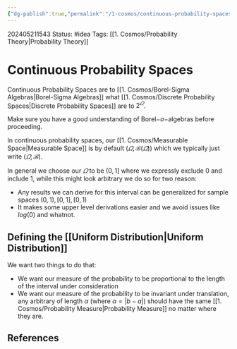 ```yaml
---
{"dg-publish":true,"permalink":"/1-cosmos/continuous-probability-spaces/"}
---
```


202405211543
Status: #idea
Tags: [[1. Cosmos/Probability Theory\|Probability Theory]]
# Continuous Probability Spaces
Continuous Probability Spaces are to [[1. Cosmos/Borel-Sigma Algebras\|Borel-Sigma Algebras]] what [[1. Cosmos/Discrete Probability Spaces\|Discrete Probability Spaces]] are to $2^\varOmega$.

Make sure you have a good understanding of Borel$-\sigma-$algebras before proceeding.

In continuous probability spaces, our [[1. Cosmos/Measurable Space\|Measurable Space]] is by default $(\varOmega, \mathscr B(\varOmega))$ which we typically just write $(\varOmega, \mathscr B)$.

In general we choose our $\varOmega$ to be $(0,1]$ where we expressly exclude $0$ and include $1$, while this might look arbitrary we do so for two reason:
- Any results we can derive for this interval can be generalized for sample spaces $(0,1), [0,1], [0,1)$
- It makes some upper level derivations easier and we avoid issues like $log(0)$ and whatnot.

## Defining the [[Uniform Distribution\|Uniform Distribution]]
We want two things to do that:
- We want our measure of the probability to be proportional to the length of the interval under consideration
- We want our measure of the probability to be invariant under translation, any arbitrary of length $\alpha$ (where $\alpha=|b-a|$) should have the same [[1. Cosmos/Probability Measure\|Probability Measure]] no matter where they are.





## References

